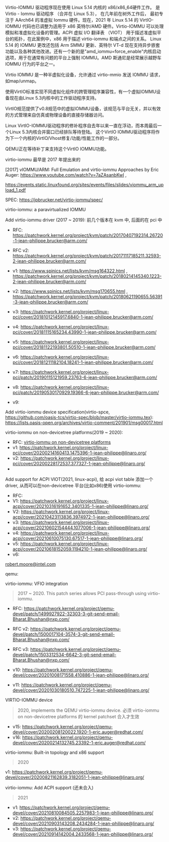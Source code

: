 
Virtio-IOMMU 驱动程序现在使用 Linux 5.14 内核的 x86/x86_64硬件工作。 是 Virtio - Iommu 驱动程序 （合并在 Linux 5.3）， 在几年前在树外工作后， 最初专注于 AArch64 的准虚拟 Iommu 硬件。现在，2021 年 Linux 5.14 的 VirtIO-IOMMU 代码也已调整为适用于 x86 英特尔/AMD 硬件。Virtio-IOMMU 可以处理模拟和准虚拟化设备的管理。ACPI 虚拟 I/O 翻译表 （VIOT） 用于描述准虚拟平台的拓扑，在此案例中，x86 用于描述 virtio-iommu 和端点之间的关系。 Linux 5.14 的 IOMMU 更改还包括 Arm SMMU 更新、英特尔 VT-d 现在支持异步嵌套功能以及各种其他改进。还有一个新的是"amd_iommu=force_enable"内核启动选项，用于在通常有问题的平台上强制 IOMMU。AMD 斯通尼是经常展示越野车 IOMMU 行为的平台之一。





Virtio IOMMU 是一种半虚拟化设备，允许通过 virtio-mmio 发送 IOMMU 请求，如map/unmap。

使用VirtIO标准实现不同虚拟化组件的跨管理程序兼容性，有一个虚拟IOMMU设备现在由Linux 5.3内核中的工作驱动程序支持。


VirtIO规范提供了v0.8规范中的虚拟IOMMU设备，该规范与平台无关，并以有效的方式管理来自仿真或物理设备的直接存储器访问。


Linux VirtIO-IOMMU驱动程序的修补程序自去年以来一直在浮动，而本周最后一个Linux 5.3内核合并窗口已经排队等待登陆。 这个VirtIO IOMMU驱动程序将作为下一个内核的VirtIO/Vhost修复/功能/性能工作的一部分。

QEMU正在等待补丁来支持这个VirtIO IOMMU功能。




virtio-iommu 最早是 2017 年提出来的

[2017] vIOMMU/ARM: Full Emulation and virtio-iommu Approaches by Eric Auger: https://www.youtube.com/watch?v=7aZAsanbKwI , 

https://events.static.linuxfound.org/sites/events/files/slides/viommu_arm_upload_1.pdf

SPEC: https://jpbrucker.net/virtio-iommu/spec/



virtio-iommu: a paravirtualized IOMMU


Add virtio-iommu driver (2017 ~ 2019): 前几个版本在 kvm 中, 后面的在 pci 中
* RFC: https://patchwork.kernel.org/project/kvm/patch/20170407192314.26720-1-jean-philippe.brucker@arm.com/
* RFC v2: https://patchwork.kernel.org/project/kvm/patch/20171117185211.32593-2-jean-philippe.brucker@arm.com/
* v1: https://www.spinics.net/lists/kvm/msg164322.html , https://patchwork.kernel.org/project/kvm/patch/20180214145340.1223-2-jean-philippe.brucker@arm.com/
* v2: https://www.spinics.net/lists/kvm/msg170655.html , https://patchwork.kernel.org/project/kvm/patch/20180621190655.56391-3-jean-philippe.brucker@arm.com/
* v3: https://patchwork.kernel.org/project/linux-pci/cover/20181012145917.6840-1-jean-philippe.brucker@arm.com/

* v4: https://patchwork.kernel.org/project/linux-pci/cover/20181115165234.43990-1-jean-philippe.brucker@arm.com/

* v5: https://patchwork.kernel.org/project/linux-pci/cover/20181122193801.50510-1-jean-philippe.brucker@arm.com/

* v6: https://patchwork.kernel.org/project/linux-pci/cover/20181211182104.18241-1-jean-philippe.brucker@arm.com/
* v7: https://patchwork.kernel.org/project/linux-pci/patch/20190115121959.23763-6-jean-philippe.brucker@arm.com/
* v8: https://patchwork.kernel.org/project/linux-pci/patch/20190530170929.19366-6-jean-philippe.brucker@arm.com/
* v9: 



Add virtio-iommu device specification(virtio-spce, https://github.com/oasis-tcs/virtio-spec/blob/master/virtio-iommu.tex): https://lists.oasis-open.org/archives/virtio-comment/201901/msg00017.html





virtio-iommu on non-devicetree platforms(2019 ~ 2020):
* RFC: [virtio-iommu on non-devicetree platforms](https://patchwork.kernel.org/project/linux-pci/cover/20191122105000.800410-1-jean-philippe@linaro.org/)
* v1: https://patchwork.kernel.org/project/linux-pci/cover/20200214160413.1475396-1-jean-philippe@linaro.org/
* v2: https://patchwork.kernel.org/project/linux-pci/cover/20200228172537.377327-1-jean-philippe@linaro.org/
* 



Add support for ACPI VIOT(2021, linux-acpi), 给 acpi viot table 添加一个driver, 从而可以在non-devicetree 平台(比如x86)使用 virtio-iommu:
* RFC: 
* V1: https://patchwork.kernel.org/project/linux-acpi/cover/20210316191652.3401335-1-jean-philippe@linaro.org/
* V2: https://patchwork.kernel.org/project/linux-acpi/cover/20210423113836.3974972-1-jean-philippe@linaro.org/
* v3: https://patchwork.kernel.org/project/linux-acpi/cover/20210602154444.1077006-1-jean-philippe@linaro.org/
* v4: https://patchwork.kernel.org/project/linux-acpi/cover/20210610075130.67517-1-jean-philippe@linaro.org/
* v5: https://patchwork.kernel.org/project/linux-acpi/cover/20210618152059.1194210-1-jean-philippe@linaro.org/
* v6: 

robert.moore@intel.com



qemu:



virtio-iommu: VFIO integration

> 2017 ~ 2020. 
> This patch series allows PCI pass-through using virtio-iommu.

* RFC: https://patchwork.kernel.org/project/qemu-devel/patch/1499927922-32303-3-git-send-email-Bharat.Bhushan@nxp.com/
* RFC v2: https://patchwork.kernel.org/project/qemu-devel/patch/1500017104-3574-3-git-send-email-Bharat.Bhushan@nxp.com/
* RFC v3: https://patchwork.kernel.org/project/qemu-devel/patch/1503312534-6642-3-git-send-email-Bharat.Bhushan@nxp.com/

* v10: https://patchwork.kernel.org/project/qemu-devel/cover/20201008171558.410886-1-jean-philippe@linaro.org/
* v11: https://patchwork.kernel.org/project/qemu-devel/cover/20201030180510.747225-1-jean-philippe@linaro.org/



VIRTIO-IOMMU device

> 2020, implements the QEMU virtio-iommu device.
> 必须 virtio-iommu on non-devicetree platforms 的 kernel patchset 合入才生效

* v15: https://patchwork.kernel.org/project/qemu-devel/cover/20200208120022.1920-1-eric.auger@redhat.com/
* v16: https://patchwork.kernel.org/project/qemu-devel/cover/20200214132745.23392-1-eric.auger@redhat.com/



virtio-iommu: Built-in topology and x86 support

> 2020

v1: https://patchwork.kernel.org/project/qemu-devel/cover/20200821162839.3182051-1-jean-philippe@linaro.org/




virtio-iommu: Add ACPI support (还未合入)

> 2021

* v1: https://patchwork.kernel.org/project/qemu-devel/cover/20210810084505.2257983-1-jean-philippe@linaro.org/
* v2: https://patchwork.kernel.org/project/qemu-devel/cover/20210903143208.2434284-1-jean-philippe@linaro.org/
* v3: https://patchwork.kernel.org/project/qemu-devel/cover/20210914142004.2433568-1-jean-philippe@linaro.org/